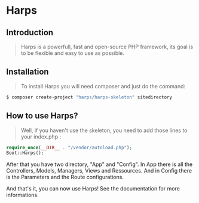 # Harps
## Introduction

> Harps is a powerfull, fast and open-source PHP framework, its goal is to be  flexible and easy to use as possible.

## Installation

> To install Harps you will need composer and just do the command:
```sh
$ composer create-project "harps/harps-skeleton" sitedirectory
```

## How to use Harps?

> Well, if you haven't use the skeleton, you need to add those lines to your index.php :
```php
require_once(__DIR__ . "/vendor/autoload.php");
Boot::Harps();
```

After that you have two directory, "App" and "Config". In App there is all the Controllers, Models, Managers, Views and Ressources. And in Config there is the Parameters and the Route configurations.

And that's it, you can now use Harps! See the documentation for more informations.
